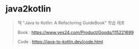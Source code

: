 # java2kotlin
> 책 "Java to Kotlin: A Refactoring GuideBook" 학습 레포
> 
> Book : https://www.yes24.com/Product/Goods/115221699
> 
> Code : https://java-to-kotlin.dev/code.html
